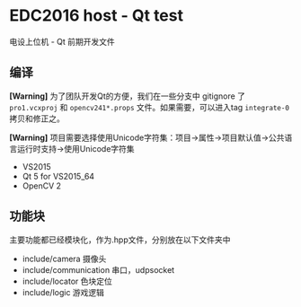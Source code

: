 # EDC2016 host - Qt test

电设上位机 - Qt 前期开发文件

## 编译

 **[Warning]** 为了团队开发Qt的方便，我们在一些分支中 gitignore 了 `pro1.vcxproj` 和 `opencv241*.props` 文件。如果需要，可以进入tag `integrate-0` 拷贝和修正之。

**[Warning]** 项目需要选择使用Unicode字符集：项目->属性->项目默认值->公共语言运行时支持->使用Unicode字符集

- VS2015
- Qt 5 for VS2015_64
- OpenCV 2

## 功能块

主要功能都已经模块化，作为.hpp文件，分别放在以下文件夹中

- include/camera 摄像头
- include/communication 串口，udpsocket
- include/locator 色块定位
- include/logic 游戏逻辑
